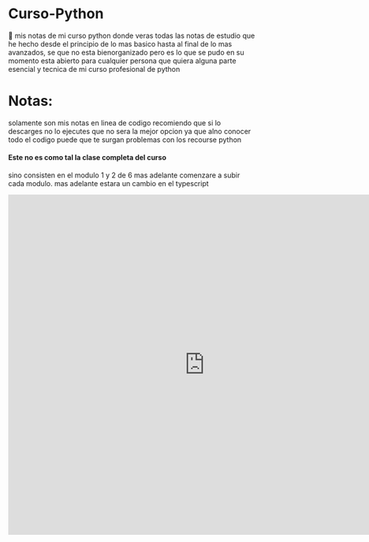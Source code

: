# Curso-Python
🐍 mis notas de mi curso python
donde veras todas las notas de estudio que he hecho desde el principio de lo mas basico hasta al final de lo mas avanzados, se que no esta bienorganizado pero es lo que se pudo en su momento 
esta abierto para cualquier persona que quiera alguna parte esencial y tecnica de mi curso profesional de python
# Notas:
solamente son mis notas en linea de codigo recomiendo que si lo descarges no lo ejecutes que no sera la mejor opcion ya que alno conocer todo el codigo puede que te surgan problemas con los recourse python 
#### Este no es como tal la clase completa del curso
sino consisten en el modulo 1 y 2 de 6
mas adelante comenzare a subir cada modulo.
mas adelante estara un cambio en el typescript

<iframe allowfullscreen width="795" height="690" frameborder="0" src="https://es.educaplay.com/juego/15525642-memoria_de_figuras_geometricas.html"></iframe>

